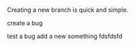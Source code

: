 

Creating a new branch is quick and simple.

create a bug

test a bug
add a new something
fdsfdsfd
